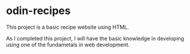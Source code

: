 # odin-recipes

This project is a basic recipe website using HTML.

As I completed this project, I will have the basic knowledge in developing using one of the fundametals in web development.
